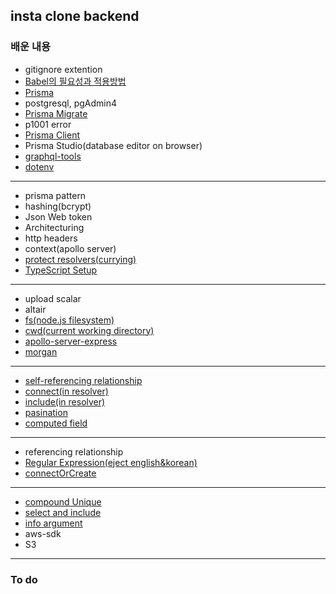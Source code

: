 ## insta clone backend

### 배운 내용

- gitignore extention
- [Babel의 필요성과 적용방법](https://github.com/wujuno/instaclone-backend/commit/8ca4f6e89934f7a422f57d7a6e3e400494e47d3b#r93653420)
- [Prisma](https://github.com/wujuno/instaclone-backend/commit/1f9da9292feca6fa5b7688ce4a5f808fda2f9636#r93665053)
- postgresql, pgAdmin4
- [Prisma Migrate](https://github.com/wujuno/instaclone-backend/commit/37c8a50267a6f9cb77522010c5b4cd56fa098e26#r93678165)
- p1001 error
- [Prisma Client](https://github.com/wujuno/instaclone-backend/commit/1ada6b4f0c82b1c21a442de97609cd169b1f7150#r93683021)
- Prisma Studio(database editor on browser)
- [graphql-tools](https://github.com/wujuno/instaclone-backend/commit/5bb4332da5ed07015d9f359218a1807d3d463e73#r93770487)
- [dotenv](https://github.com/wujuno/instaclone-backend/commit/aff1bb0ff7cd255ba4b658903ce19ac2e5c6a633#r93771443)
<hr/>

- prisma pattern
- hashing(bcrypt)
- Json Web token
- Architecturing
- http headers
- context(apollo server)
- [protect resolvers(currying)](https://github.com/wujuno/instaclone-backend/commit/a85c3a1c6ebdedea1cf7d976ad192dd660875a12#diff-e261376bf4c0d71bc41f1ea4b5dc41b284c5d653f4ee8daccfa45adba52c4591R21-R28)
- [TypeScript Setup](https://github.com/wujuno/instaclone-backend/commit/151424ffc1efc3a2a8969b2a88bbd144d859d54d)
<hr/>

- upload scalar
- altair
- [fs(node.js filesystem)](https://github.com/wujuno/instaclone-backend/commit/d0f71696e2aaac01f7e90f1b2a62e15d4e69cc4a#diff-8aa33941d46d2e71e9178335270b3af27d8f67d0f232f6030505e7c1f94b0687R17)
- [cwd(current working directory)](https://github.com/wujuno/instaclone-backend/commit/d0f71696e2aaac01f7e90f1b2a62e15d4e69cc4a#diff-8aa33941d46d2e71e9178335270b3af27d8f67d0f232f6030505e7c1f94b0687R17)
- [apollo-server-express](https://github.com/wujuno/instaclone-backend/commit/d0f71696e2aaac01f7e90f1b2a62e15d4e69cc4a#r94110977)
- [morgan](https://github.com/wujuno/instaclone-backend/commit/d0f71696e2aaac01f7e90f1b2a62e15d4e69cc4a#diff-8a8ae07582c9d433ec8c2e5c4310ff8901e604f4965c5b90a49117ad46c47595R22)
<hr/>

- [self-referencing relationship](https://github.com/wujuno/instaclone-backend/commit/d0798b66ec357bda23548954882a74819e8fc5dc#r94155339)
- [connect(in resolver)](https://github.com/wujuno/instaclone-backend/commit/3ed5cf4100e345c448fafa622d00a1d8250bb1f7#diff-ac4e0346647a716aaf5b0d071caf658eaac7736bca235fb3b9e1537402bdd5acR20-R21)
- [include(in resolver)](https://github.com/wujuno/instaclone-backend/commit/87c1cdd1203e7e78b007d853f1deb14d582bb8b5#r94158413)
- [pasination](https://github.com/wujuno/instaclone-backend/commit/0ff6d9217c20a2d0e756fe74c4d56bc5826b72d8)
- [computed field](https://github.com/wujuno/instaclone-backend/commit/49d8255c2cad48aa063ddb5616d00efaba1d936f#r94173020)
<hr/>

- referencing relationship
- [Regular Expression(eject english&korean)](https://github.com/wujuno/instaclone-backend/commit/8dd20b978bd54d93aaa2ba57762032072c0f21c7#diff-bef84fe3cd3702f8156ddae337c675f5b8d272b74d7779c2e3f0b1324a71dcd2R11)
- [connectOrCreate](https://github.com/wujuno/instaclone-backend/commit/8dd20b978bd54d93aaa2ba57762032072c0f21c7#diff-bef84fe3cd3702f8156ddae337c675f5b8d272b74d7779c2e3f0b1324a71dcd2R23-R24)
<hr/>

- [compound Unique](https://github.com/wujuno/instaclone-backend/commit/4eca80f842e07bc2f7b4594b17e6cb4706e3249f#diff-c20c1531c47c3ee2f825783820dfd2f8385c763fc11fd9db54921e79c8dca235R27-R29)
- [select and include](https://github.com/wujuno/instaclone-backend/commit/7aca3a1b06b0663f0ee672c3193c877a022105d4#r94400342)
- [info argument](https://github.com/wujuno/instaclone-backend/commit/5114ebab9591a9b55afda0b9698544fd7325fd14#diff-a1e0ba925be95bdc9497880f5f0127d1d750b5b0802bed33b80a16207584bf82R22-R31)
- aws-sdk
- S3
<hr/>

### To do
